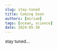 ```yaml
---
slug: stay-tuned
title: Coming Soon
authors: [miriam]
tags: [ocean, science]
date: 2024-05-30
---
```


stay tuned...